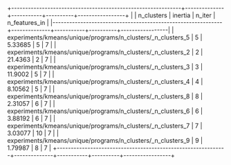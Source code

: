 +-------------------------------------------------------------+--------------+-----------+----------+-----------------+
| | n_clusters | inertia | n_iter | n_features_in |
|-------------------------------------------------------------+--------------+-----------+----------+-----------------|
| experiments/kmeans/unique/programs/n_clusters/_n_clusters_5 | 5 | 5.33685 | 5 | 7 | |
experiments/kmeans/unique/programs/n_clusters/_n_clusters_2 | 2 | 21.4363 | 2 | 7 | |
experiments/kmeans/unique/programs/n_clusters/_n_clusters_3 | 3 | 11.9002 | 5 | 7 | |
experiments/kmeans/unique/programs/n_clusters/_n_clusters_4 | 4 | 8.10562 | 5 | 7 | |
experiments/kmeans/unique/programs/n_clusters/_n_clusters_8 | 8 | 2.31057 | 6 | 7 | |
experiments/kmeans/unique/programs/n_clusters/_n_clusters_6 | 6 | 3.88192 | 6 | 7 | |
experiments/kmeans/unique/programs/n_clusters/_n_clusters_7 | 7 | 3.03077 | 10 | 7 | |
experiments/kmeans/unique/programs/n_clusters/_n_clusters_9 | 9 | 1.79987 | 8 | 7 |
+-------------------------------------------------------------+--------------+-----------+----------+-----------------+